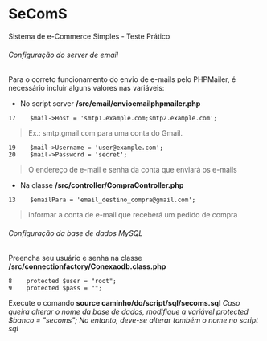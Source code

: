 # SeComS
Sistema de e-Commerce Simples - Teste Prático
###### Configuração do server de email
Para o correto funcionamento do envio de e-mails pelo PHPMailer, é necessário incluir alguns valores nas variáveis:
- No script server **/src/email/envioemailphpmailer.php**
```
17    $mail->Host = 'smtp1.example.com;smtp2.example.com';
```
> Ex.: smtp.gmail.com para uma conta do Gmail.

```
19    $mail->Username = 'user@example.com';
20    $mail->Password = 'secret';
```
> O endereço de e-mail e senha da conta que enviará os e-mails

- Na classe **/src/controller/CompraController.php**
```
13    $emailPara = 'email_destino_compra@gmail.com';
```
> informar a conta de e-mail que receberá um pedido de compra

###### Configuração da base de dados MySQL
Preencha seu usuário e senha na classe **/src/connectionfactory/Conexaodb.class.php**
```
8    protected $user = "root";
9    protected $pass = "";
```
Execute o comando **source caminho/do/script/sql/secoms.sql**
*Caso queira alterar o nome da base de dados, modifique a variável protected $banco = "secoms"; No entanto, deve-se alterar também o nome no script sql*